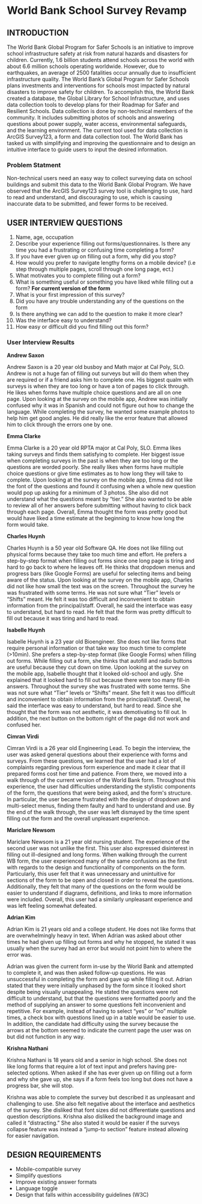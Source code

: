 # World Bank School Survey Revamp

## INTRODUCTION 

The World Bank Global Program for Safer Schools is an initiative to improve school infrastructure safety at risk from natural hazards and disasters for children. Currently, 1.6 billion students attend schools across the world with about 6.6 million schools operating worldwide. However, due to earthquakes, an average of 2500 fatalities occur annually due to insufficient infrastructure  quality. The World Bank’s Global Program for Safer Schools plans investments and interventions for schools most impacted by natural disasters to improve safety for children. To accomplish this, the World Bank created a database, the Global Library for School Infrastructure, and uses data collection tools to develop plans for their Roadmap for Safer and Resilient Schools. Data collection is done by non-technical members of the community. It includes submitting photos of schools and answering questions about power supply, water access, environmental safeguards, and the learning environment. The current tool used for data collection is ArcGIS Survey123, a form and data collection tool. The World Bank has tasked us with simplifying and improving the questionnaire and to design an intuitive interface to guide users to input the desired information.


### Problem Statment

Non-technical users need an easy way to collect surveying data on school buildings and submit this data to the World Bank Global Program. We have observed that the ArcGIS Survey123 survey tool is challenging to use, hard to read and understand, and discouraging to use, which is causing inaccurate data to be submitted, and fewer forms to be received.

## USER INTERVIEW QUESTIONS
1. Name, age, occupation
2. Describe your experience filling out forms/questionnaires. Is there any time you had a frustrating or confusing time completing a form?
3. If you have ever given up on filling out a form, why did you stop?
4. How would you prefer to navigate lengthy forms on a mobile device? (i.e step through multiple pages, scroll through one long page, ect.)
5. What motivates you to complete filling out a form?
6. What is something useful or something you have liked while filling out a form?
**For current version of the form**
7.  What is your first impression of this survey?
8. Did you have any trouble understanding any of the questions on the form
9. Is there anything we can add to the question to make it more clear?
10. Was the interface easy to understand?
11. How easy or difficult did you find filling out this form?

### User Interview Results

**Andrew Saxon**

Andrew Saxon is a 20 year old busboy and Math major at Cal Poly, SLO. Andrew is not a huge fan of filling out surveys but will do them when they are required or if a friend asks him to complete one. His biggest qualm with surveys is when they are too long or have a ton of pages to click through. He likes when forms have multiple choice questions and are all on one page.
Upon looking at the survey on the mobile app, Andrew was initially confused why it was in Spanish and could not figure out how to change the language. While completing the survey, he wanted some example photos to help him get good angles. He did really like the error feature that allowed him to click through the errors one by one.

**Emma Clarke**

Emma Clarke is a 20 year old RPTA major at Cal Poly, SLO. Emma likes taking surveys and finds them satisfying to complete. Her biggest issue when completing surveys in the past is when they are too long or the questions are worded poorly. She really likes when forms have multiple choice questions or give time estimates as to how long they will take to complete.
Upon looking at the survey on the mobile app, Emma did not like the font of the questions and found it confusing when a whole new question would pop up asking for a minimum of 3 photos. She also did not understand what the questions meant by “tier.” She also wanted to be able to review all of her answers before submitting without having to click back through each page. Overall, Emma thought the form was pretty good but would have liked a time estimate at the beginning to know how long the form would take. 

**Charles Huynh**

Charles Huynh is a 50 year old Software QA. He does not like filling out physical forms because they take too much time and effort. He prefers a step-by-step format when filling out forms since one long page is tiring and hard to go back to where he leaves off. He thinks that dropdown menus and progress bars (like Google Forms) are useful for selecting items and being aware of the status.
Upon looking at the survey on the mobile app, Charles did not like how small the text was on the screen. Throughout the survey he was frustrated with some terms. He was not sure what “Tier” levels or “Shifts” meant. He felt it was too difficult and inconvenient to obtain information from the principal/staff. Overall, he said the interface was easy to understand, but hard to read. He felt that the form was pretty difficult to fill out because it was tiring and hard to read.

**Isabelle Huynh**

Isabelle Huynh is a 23 year old Bioengineer. She does not like forms that require personal information or that take way too much time to complete (>10min). She prefers a step-by-step format (like Google Forms) when filling out forms. While filling out a form, she thinks that autofill and radio buttons are useful because they cut down on time.
Upon looking at the survey on the mobile app, Isabelle thought that it looked old-school and ugly. She explained that it looked hard to fill out because there were too many fill-in answers. Throughout the survey she was frustrated with some terms. She was not sure what “Tier” levels or “Shifts” meant. She felt it was too difficult and inconvenient to obtain information from the principal/staff. Overall, he said the interface was easy to understand, but hard to read. Since she thought that the form was not aesthetic, it was demotivating to fill out. In addition, the next button on the bottom right of the page did not work and confused her.

**Cimran Virdi**

Cimran Virdi is a 26 year old Engineering Lead. To begin the interview, the user was asked general questions about their experience with forms and surveys. From these questions, we learned that the user had a lot of complaints regarding previous form experience and made it clear that ill prepared forms cost her time and patience. From there, we moved into a walk through of the current version of the World Bank form. Throughout this experience, the user had difficulties understanding the stylistic components of the form, the questions that were being asked, and the form's structure. In particular, the user became frustrated with the design of dropdown and multi-select menus, finding them faulty and hard to understand and use. By the end of the walk through, the user was left dismayed by the time spent filling out the form and the overall unpleasant experience.

**Mariclare Newsom**

Mariclare Newsom is a 21 year old nursing student. The experience of the second user was not unlike the first. This user also expressed disinterest in filling out ill-designed and long forms. When walking through the current WB form, the user experienced many of the same confusions as the first with regards to the design and functionality of components on the form. Particularly, this user felt that it was unnecessary and unintuitive for sections of the form to be open and closed in order to reveal the questions. Additionally, they felt that many of the questions on the form would be easier to understand if diagrams, definitions, and links to more information were included. Overall, this user had a similarly unpleasant experience and was left feeling somewhat defeated.

**Adrian Kim**

Adrian Kim is 21 years old and a college student. He does not like forms that are overwhelmingly heavy in text. When Adrian was asked about other times he had given up filling out forms and why he stopped, he stated it was usually when the survey had an error but would not point him to where the error was.

Adrian was given the current form in-use by the World Bank and attempted to complete it, and was then asked follow-up questions. He was unsuccessful in completing the form and gave up while filling it out. Adrian stated that they were initially unphased by the form since it looked short despite being visually unappealing. He stated the questions were not difficult to understand, but that the questions were formatted poorly and the method of supplying an answer to some questions felt inconvenient and repetitive. For example, instead of having to select “yes” or “no” multiple times, a check box with questions lined up in a table would be easier to use. In addition, the candidate had difficulty using the survey because the arrows at the bottom seemed to indicate the current page the user was on but did not function in any way. 

**Krishna Nathani**

Krishna Nathani is 18 years old and a senior in high school. She does not like long forms that require a lot of text input and prefers having pre-selected options. When asked if she has ever given up on filling out a form and why she gave up, she says if a form feels too long but does not have a progress bar, she will stop. 

Krishna was able to complete the survey but described it as unpleasant and challenging to use. She also felt negative about the interface and aesthetics of the survey. She disliked that font sizes did not differentiate questions and question descriptions. Krishna also disliked the background image and called it “distracting.” She also stated it would be easier if the surveys collapse feature was instead a “jump-to section” feature instead allowing for easier navigation.

## DESIGN REQUIREMENTS

* Mobile-compatible survey
* Simplify questions
* Improve existing answer formats
* Language toggle
* Design that falls within accessibility guidelines (W3C)

